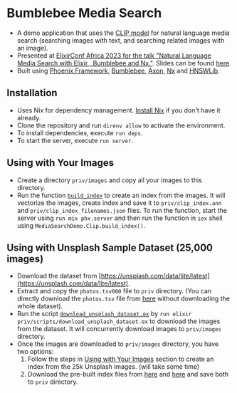 # Bumblebee Media Search

- A demo application that uses the [CLIP model](https://openai.com/research/clip) for natural language media search (searching images with text, and searching related images with an image).
- Presented at [ElixirConf Africa 2023 for the talk "Natural Language Media Search with Elixir , Bumblebee and Nx."](https://elixirconf.africa/sessions/natural-language-media-search-with-elixir-bumblebee-and-nx). Slides can be found [here](https://assets.rajrajhans.com/bumblebee-media-search/slides_raj_rajhans_elixir_conf_africa_2023.pdf)
- Built using [Phoenix Framework](https://github.com/phoenixframework/phoenix), [Bumblebee](https://github.com/elixir-nx/bumblebee), [Axon](https://github.com/elixir-nx/axon), [Nx](https://github.com/elixir-nx/nx) and [HNSWLib](https://github.com/elixir-nx/hnswlib).

## Installation

- Uses Nix for dependency management. [Install Nix](https://nixos.org/download.html) if you don't have it already.
- Clone the repository and run `direnv allow` to activate the environment.
- To install dependencies, execute `run deps`.
- To start the server, execute `run server`.

## Using with Your Images

- Create a directory `priv/images` and copy all your images to this directory.
- Run the function [`build_index`](./lib/media_search_demo/clip/clip_index.ex) to create an index from the images. It will vectorize the images, create index and save it to `priv/clip_index.ann` and `priv/clip_index_filenames.json` files. To run the function, start the server using `run mix phx.server` and then run the function in `iex` shell using `MediaSearchDemo.Clip.build_index()`.

## Using with Unsplash Sample Dataset (25,000 images)

- Download the dataset from [https://unsplash.com/data/lite/latest](https://unsplash.com/data/lite/latest).
- Extract and copy the `photos.tsv000` file to `priv` directory. (You can directly download the `photos.tsv` file from [here](https://assets.rajrajhans.com/bumblebee-media-search/unsplash-25k/photos.tsv000) without downloading the whole dataset).
- Run the script [`download_unsplash_dataset.ex`](./priv/scripts/download_unsplash_dataset.ex) by `run elixir priv/scripts/download_unsplash_dataset.ex` to download the images from the dataset. It will concurrently download images to `priv/images` directory.
- Once the images are downloaded to `priv/images` directory, you have two options:
  1. Follow the steps in [Using with Your Images](#using-with-your-images) section to create an index from the 25k Unsplash images. (will take some time)
  2. Download the pre-built index files from [here](https://assets.rajrajhans.com/bumblebee-media-search/unsplash-25k/clip_index.ann) and [here](https://assets.rajrajhans.com/bumblebee-media-search/unsplash-25k/clip_index_filenames.json) and save both to `priv` directory.
